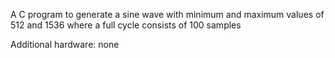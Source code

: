 A C program to generate a sine wave with minimum and maximum
values of 512 and 1536 where a full cycle consists of 100 samples

Additional hardware: none
